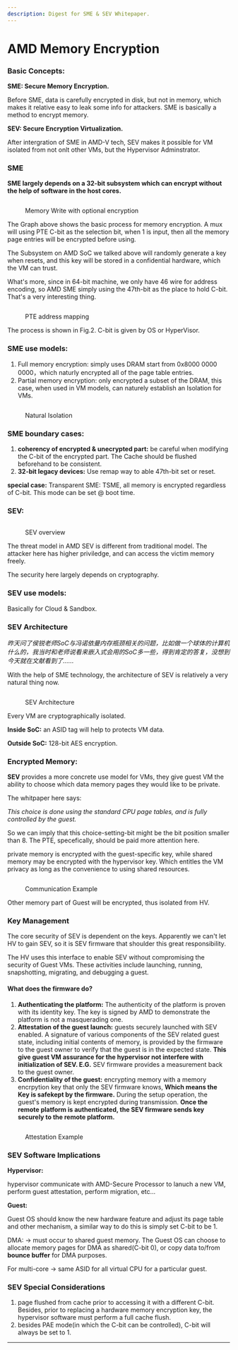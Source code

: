 ```yaml
---
description: Digest for SME & SEV Whitepaper.
---
```


# AMD Memory Encryption

### **Basic Concepts:**

**SME: Secure Memory Encryption.**&#x20;

Before SME, data is carefully encrypted in disk, but not in memory, which makes it relative easy to leak some info for attackers. SME is basically a method to encrypt memory.

**SEV: Secure Encryption Virtualization.**

After intergration of SME in AMD-V tech, SEV makes it possible for VM isolated from not onlt other VMs, but the Hypervisor Adminstrator.

### **SME**

**SME largely depends on a 32-bit subsystem which can encrypt without the help of software in the host cores.**

<figure><img src="../.gitbook/assets/Screenshot 2023-02-28 160823.png" alt=""><figcaption><p>Memory Write with optional encryption</p></figcaption></figure>

The Graph above shows the basic process for memory encryption. A mux will using PTE C-bit as the selection bit, when 1 is input, then all the memory page entries will be encrypted before using.

The Subsystem on AMD SoC we talked above will randomly generate a key when resets, and this key will be stored in a confidential hardware, which the VM can trust.

What's more, since in 64-bit machine, we only have 46 wire for address encoding, so AMD SME simply using the 47th-bit as the place to hold C-bit. That's a very interesting thing.

<figure><img src="../.gitbook/assets/Screenshot 2023-02-28 161436.png" alt=""><figcaption><p>PTE address mapping</p></figcaption></figure>

The process is shown in Fig.2. C-bit is given by OS or HyperVisor.

### SME use models:

1. Full memory encryption: simply uses DRAM start from 0x8000 0000 0000，which naturly encrypted all of the page table entries.
2. Partial memory encryption: only encrypted a subset of the DRAM, this case, when used in VM models, can naturely establish an Isolation for VMs.

<figure><img src="../.gitbook/assets/Screenshot 2023-02-28 175032.png" alt=""><figcaption><p>Natural Isolation</p></figcaption></figure>

### **SME boundary cases:**

1. **coherency of encrypted & unecrypted part:** be careful when modifying the C-bit of the encrypted part. The Cache should be flushed beforehand to be consistent.
2. **32-bit legacy devices:** Use remap way to able 47th-bit set or reset.

**special case:** Transparent SME: TSME, all memory is encrypted regardless of C-bit. This mode can be set @ boot time.

### **SEV:**&#x20;

<figure><img src="../.gitbook/assets/Screenshot 2023-02-28 183514.png" alt=""><figcaption><p>SEV overview</p></figcaption></figure>

The threat model in AMD SEV is different from traditional model. The attacker here has higher priviledge, and can access the victim memory freely.&#x20;

The security here largely depends on cryptography.

### SEV use models:

Basically for Cloud & Sandbox.

### SEV Architecture

_昨天问了侯锐老师SoC与冯诺依曼内存瓶颈相关的问题，比如做一个球体的计算机什么的，我当时和老师说看来嵌入式会用的SoC多一些，得到肯定的答复，没想到今天就在文献看到了......_

With the help of SME technology, the architecture of SEV is relatively a very natural thing now.

<figure><img src="../.gitbook/assets/Screenshot 2023-03-01 142749.png" alt=""><figcaption><p>SEV Architecture</p></figcaption></figure>

Every VM are cryptographically isolated.&#x20;

**Inside SoC:** an ASID tag will help to protects VM data.

**Outside SoC:** 128-bit AES encryption.

### Encrypted Memory:

**SEV** provides a more concrete use model for VMs, they give guest VM the ability to choose which data memory pages they would like to be private.

The whitpaper here says:

_This choice is done using the standard CPU page tables, and is fully controlled by the guest._

So we can imply that this choice-setting-bit might be the bit position smaller than 8. The PTE, specefically, should be paid more attention here.



private memory is encrypted with the guest-specific key, while shared memory may be encrypted with the hypervisor key. Which entitles the VM privacy as long as the convenience to using shared resources.

<figure><img src="../.gitbook/assets/Screenshot 2023-03-01 145122.png" alt=""><figcaption><p>Communication Example</p></figcaption></figure>

Other memory part of Guest will be encrypted, thus isolated from HV.

### Key Management

The core security of SEV is dependent on the keys. Apparently we can't let HV to gain SEV, so it is SEV firmware that shoulder this great responsibility.

The HV uses this interface to enable SEV without compromising the security of Guest VMs. These activities include launching, running, snapshotting, migrating, and debugging a guest.

#### What does the firmware do?

1. **Authenticating the platform:** The authenticity of the platform is proven with its identity key. The key is signed by AMD to demonstrate the platform is not a masquerading one.
2. **Attestation of the guest launch:** guests securely launched with SEV enabled. A signature of various components of the SEV related guest state, including initial contents of memory, is provided by the firmware to the guest owner to verify that the guest is in the expected state. **This give guest VM assurance for the hypervisor not interfere with initialization of SEV. E.G.** SEV firmware provides a measurement back to the guest owner.
3. **Confidentiality of the guest:** encrypting memory with a memory encrpytion key that only the SEV firmware knows, **Which means the Key is safekept by the firmware.** During the setup operation, the guest's memory is kept encrypted during transmission. **Once the remote platform is authenticated, the SEV firmware sends key securely to the remote platform.**

<figure><img src="../.gitbook/assets/Screenshot 2023-03-01 152021.png" alt=""><figcaption><p>Attestation Example</p></figcaption></figure>

### **SEV Software Implications**

**Hypervisor:**

hypervisor communicate with AMD-Secure Processor to lanuch a new VM, perform guest attestation, perform migration, etc...

**Guest:**

Guest OS should know the new hardware feature and adjust its page table and other mechanism,  a similar way to do this is simply set C-bit to be 1.

DMA: -> must occur to shared guest memory. The Guest OS can choose to allocate memory pages for DMA as shared(C-bit 0), or copy data to/from **bounce buffer** for DMA purposes.

For multi-core -> same ASID for all virtual CPU for a particular guest.

### SEV Special Considerations

1. page flushed from cache prior to accessing it with a different C-bit. Besides, prior to replacing a hardware memory encryption key, the hypervisor software must perform a full cache flush.
2. besides PAE mode(in which the C-bit can be controlled), C-bit will always be set to 1.





****

